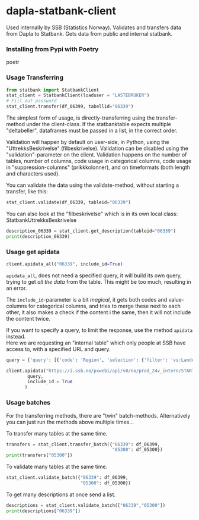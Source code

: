 # dapla-statbank-client
Used internally by SSB (Statistics Norway).
Validates and transfers data from Dapla to Statbank.
Gets data from public and internal statbank.



### Installing from Pypi with Poetry
poetr


### Usage Transferring
```python
from statbank import StatbankClient
stat_client = StatbankClient(loaduser = "LASTEBRUKER")
# Fill out password
stat_client.transfer(df_06399, tabellid="06339")
```
The simplest form of usage, is directly-transferring using the transfer-method under the client-class. If the statbanktable expects multiple "deltabeller", dataframes must be passed in a list, in the correct order.

Validation will happen by default on user-side, in Python, using the "UttrekksBeskrivelse" (filbeskrivelse). Validation can be disabled using the "validation"-parameter on the client.
Validation happens on the number of tables, number of columns, code usage in categorical columns, code usage in "suppression-columns" (prikkkolonner), and on timeformats (both length and characters used).

You can validate the data using the validate-method, without starting a transfer, like this:

```python
stat_client.validate(df_06339, tableid="06339")
```

You can also look at the "filbeskrivelse" which is in its own local class: StatbankUttrekksBeskrivelse
```python
description_06339 = stat_client.get_description(tableid="06339")
print(description_06339)
```


### Usage get apidata

```python
client.apidata_all("06339", include_id=True)
```
`apidata_all`, does not need a specified query, it will build its own query, trying to get *all the data* from the table. This might be too much, resulting in an error.

The `include_id`-parameter is a bit *magical*, it gets both codes and value-columns for categorical columns, and tries to merge these next to each other, it also makes a check if the content i the same, then it will not include the content twice.

If you want to specify a query, to limit the response, use the method `apidata` instead.\
Here we are requesting an "internal table" which only people at SSB have access to, with a specified URL and query.
```python
query = {'query': [{'code': 'Region', 'selection': {'filter': 'vs:Landet', 'values': ['0']}}, {'code': 'Alder', 'selection': {'filter': 'vs:AldGrupp19', 'values': ['000', '001', '002', '003', '004', '005', '006', '007', '008', '009', '010', '011', '012', '013', '014', '015', '016', '017', '018', '019', '020', '021', '022', '023', '024', '025', '026', '027', '028', '029', '030', '031', '032', '033', '034', '035', '036', '037', '038', '039', '040', '041', '042', '043', '044', '045', '046', '047', '048', '049', '050', '051', '052', '053', '054', '055', '056', '057', '058', '059', '060', '061', '062', '063', '064', '065', '066', '067', '068', '069', '070', '071', '072', '073', '074', '075', '076', '077', '078', '079', '080', '081', '082', '083', '084', '085', '086', '087', '088', '089', '090', '091', '092', '093', '094', '095', '096', '097', '098', '099', '100', '101', '102', '103', '104', '105', '106', '107', '108', '109', '110', '111', '112', '113', '114', '115', '116', '117', '118', '119+']}}, {'code': 'Statsbrgskap', 'selection': {'filter': 'vs:Statsborgerskap', 'values': ['000']}}, {'code': 'Tid', 'selection': {'filter': 'item', 'values': ['2022']}}], 'response': {'format': 'json-stat2'}}

client.apidata("https://i.ssb.no/pxwebi/api/v0/no/prod_24v_intern/START/be/be01/folkemengde/Rd0002Aa",
        query,
        include_id = True
       )
```


### Usage batches
For the transferring methods, there are "twin" batch-methods.
Alternatively you can just run the methods above multiple times...

To transfer many tables at the same time.
```python
transfers = stat_client.transfer_batch({"06339": df_06399,
                                        "05300": df_05300})
print(transfers["05300"])
```

To validate many tables at the same time.
```python
stat_client.validate_batch({"06339": df_06399,
                            "05300": df_05300})
```

To get many descriptions at once send a list.
```python
descriptions = stat_client.validate_batch(["06339","05300"])
print(descriptions["06339"])
```

